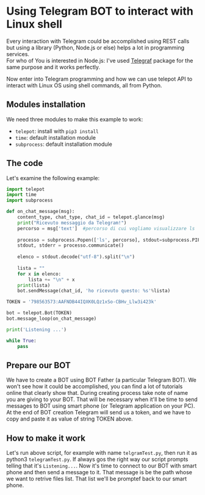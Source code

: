 # Using Telegram BOT to interact with Linux shell


Every interaction with Telegram could be accomplished using REST calls but using a library (Python, Node.js or else) helps a lot in programming services.
<br>
For who of  You is interested in Node.js: I've used [Telegraf](https://telegraf.js.org/) package for the same purpose  and it works perfectly.

Now enter into Telegram programming and how we can use telepot API to interact with Linux OS using shell commands, all from Python.

## Modules installation
We need three modules to make this example to work:
* `telepot`: install with `pip3 install`
* `time`: default installation module
* `subprocess`: default installation module

## The code
Let's examine the following example:
```python
import telepot
import time
import subprocess

def on_chat_message(msg):
    content_type, chat_type, chat_id = telepot.glance(msg)
    print("Ricevuto messaggio da Telegram!")
    percorso = msg['text']  #percorso di cui vogliamo visualizzare ls
    
    processo = subprocess.Popen(['ls', percorso], stdout=subprocess.PIPE, stderr=subprocess.PIPE)
    stdout, stderr = processo.communicate()
    
    elenco = stdout.decode("utf-8").split("\n")
    
    lista = ""
    for x in elenco:
        lista += "\n" + x
    print(lista)
    bot.sendMessage(chat_id, 'ho ricevuto questo: %s'%lista)      

TOKEN = '798563573:AAFNDB44IQXK0LQz1xSo-CBHv_Llw3i423k'

bot = telepot.Bot(TOKEN)
bot.message_loop(on_chat_message)

print('Listening ...')

while True:
    pass


```

## Prepare our BOT
We have to create a BOT using BOT Father (a particular Telegram BOT).
We won't see how it could be accomplished, you can find a lot of tutorials online that clearly show that.
During creating process take note of name you are giving to your BOT. That will be necessary when it'll be time to send messages to BOT using smart phone (or Telegram application on your PC).
At the end of BOT creation Telegram will send us a token, and we have to copy and paste it as value of string TOKEN above.

## How to make it work
Let's run above script, for example with name ```telgramTest.py```, then run it as python3 ```telegramTest.py```.
If always gos the right way our script prompts telling that it's ```Listening...```. Now it's time to connect to our BOT with smart phone and then send a message to it. That message is be the path whose we want to retrive files list.
That list we'll be promptef back to our smart phone.